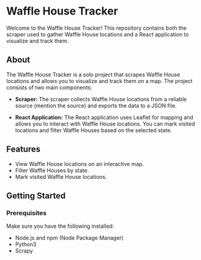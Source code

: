 # Waffle House Tracker

Welcome to the Waffle House Tracker! This repository contains both the scraper used to gather Waffle House locations and a React application to visualize and track them.

## About

The Waffle House Tracker is a solo project that scrapes Waffle House locations and allows you to visualize and track them on a map. The project consists of two main components:

- **Scraper:** The scraper collects Waffle House locations from a reliable source (mention the source) and exports the data to a JSON file.

- **React Application:** The React application uses Leaflet for mapping and allows you to interact with Waffle House locations. You can mark visited locations and filter Waffle Houses based on the selected state.

## Features

- View Waffle House locations on an interactive map.
- Filter Waffle Houses by state.
- Mark visited Waffle House locations.
  
## Getting Started

### Prerequisites

Make sure you have the following installed:

- Node.js and npm (Node Package Manager)
- Python3
- Scrapy
